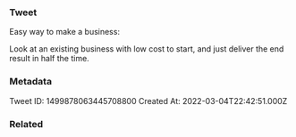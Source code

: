 ### Tweet
Easy way to make a business: 

Look at an existing business with low cost to start, and just deliver the end result in half the time.

### Metadata
Tweet ID: 1499878063445708800
Created At: 2022-03-04T22:42:51.000Z

### Related


